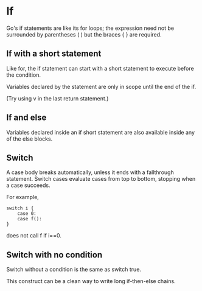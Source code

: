 # If

Go's if statements are like its for loops; the expression need not be surrounded by parentheses ( ) but the braces { } are required.

## If with a short statement

Like for, the if statement can start with a short statement to execute before the condition.

Variables declared by the statement are only in scope until the end of the if.

(Try using v in the last return statement.)

## If and else

Variables declared inside an if short statement are also available inside any of the else blocks.

## Switch

A case body breaks automatically, unless it ends with a fallthrough statement.
Switch cases evaluate cases from top to bottom, stopping when a case succeeds.

For example,

    switch i {
        case 0:
        case f():
    }

does not call f if i==0.

## Switch with no condition

Switch without a condition is the same as switch true.

This construct can be a clean way to write long if-then-else chains.